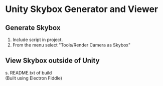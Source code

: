 # Unity Skybox Generator and Viewer
## Generate Skybox
1. Include script in project.
2. From the menu select "Tools/Render Camera as Skybox"

## View Skybox outside of Unity
s. README.txt of build  
(Built using Electron Fiddle)
